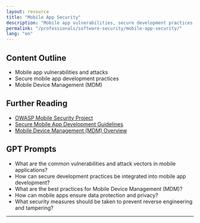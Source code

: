 ```yaml
---
layout: resource
title: "Mobile App Security"
description: "Mobile app vulnerabilities, secure development practices, and mobile device management."
permalink: "/professionals/software-security/mobile-app-security/"
lang: "en"
---
```


## Content Outline

- Mobile app vulnerabilities and attacks
- Secure mobile app development practices
- Mobile Device Management (MDM)

## Further Reading

- [OWASP Mobile Security Project](https://owasp.org/www-project-mobile-security/)
- [Secure Mobile App Development Guidelines](https://developer.android.com/security/best-practices)
- [Mobile Device Management (MDM) Overview](https://www.vmware.com/products/workspace-one.html)

## GPT Prompts

- What are the common vulnerabilities and attack vectors in mobile applications?
- How can secure development practices be integrated into mobile app development?
- What are the best practices for Mobile Device Management (MDM)?
- How can mobile apps ensure data protection and privacy?
- What security measures should be taken to prevent reverse engineering and tampering?

---
